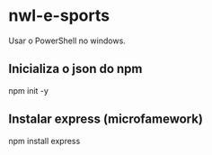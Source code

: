 # nwl-e-sports

Usar o PowerShell no windows.

## Inicializa o json do npm
npm init -y

## Instalar express (microfamework)
npm install express
